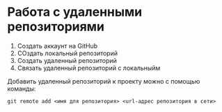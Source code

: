 # Работа с удаленными репозиториями

1. Создать аккаунт на GitHub
2. СОздать локальный репозиторий
3. Создать удаленный репозиторий
4. Связать удаленный репозиторий с локальныйм

Добавить удаленный репозиторий к проекту можно с помощью команды:
```
git remote add <имя для репозитория> <url-адрес репозитория в сети>
```
